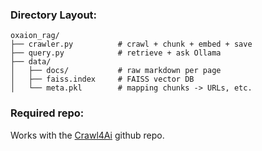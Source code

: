 ### Directory Layout:

```
oxaion_rag/
├── crawler.py          # crawl + chunk + embed + save
├── query.py            # retrieve + ask Ollama
├── data/
│   ├── docs/           # raw markdown per page
│   ├── faiss.index     # FAISS vector DB
│   └── meta.pkl        # mapping chunks -> URLs, etc.
```

### Required repo:
Works with the [Crawl4Ai](https://github.com/unclecode/crawl4ai) github repo.

